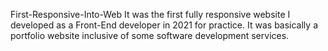 First-Responsive-Into-Web
It was the first fully responsive website I developed as a Front-End developer in 2021 for practice. It was basically a portfolio website inclusive of some software development services.
